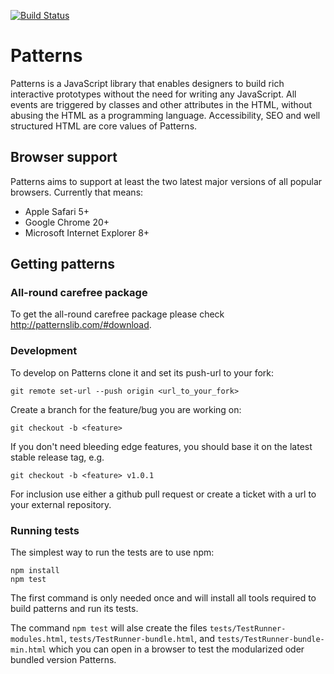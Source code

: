 [![Build Status](https://travis-ci.org/Patternslib/Patterns.png?branch=master)](https://travis-ci.org/Patternslib/Patterns)

# Patterns

Patterns is a JavaScript library that enables designers to build rich
interactive prototypes without the need for writing any JavaScript. All events
are triggered by classes and other attributes in the HTML, without abusing the
HTML as a programming language. Accessibility, SEO and well structured HTML are
core values of Patterns.

## Browser support

Patterns aims to support at least the two latest major versions of all popular browsers.
Currently that means:

- Apple Safari 5+
- Google Chrome 20+
- Microsoft Internet Explorer 8+

## Getting patterns


### All-round carefree package

To get the all-round carefree package please check
http://patternslib.com/#download.


### Development

To develop on Patterns clone it and set its push-url to your fork:

    git remote set-url --push origin <url_to_your_fork>

Create a branch for the feature/bug you are working on:

    git checkout -b <feature>

If you don't need bleeding edge features, you should base it on the
latest stable release tag, e.g.

    git checkout -b <feature> v1.0.1

For inclusion use either a github pull request or create a ticket with
a url to your external repository.


### Running tests

The simplest way to run the tests are to use npm:

    npm install
    npm test

The first command is only needed once and will install all tools required to 
build patterns and run its tests.

The command `npm test` will alse create the files
`tests/TestRunner-modules.html`, `tests/TestRunner-bundle.html`, and
`tests/TestRunner-bundle-min.html` which you can open in a browser to
test the modularized oder bundled version Patterns.

